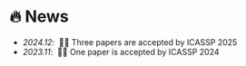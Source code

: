 # 🔥 News
- *2024.12*: &nbsp;🎉🎉 Three papers are accepted by ICASSP 2025
- *2023.11*: &nbsp;🎉🎉 One paper is accepted by ICASSP 2024